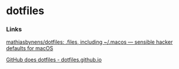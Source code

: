 # dotfiles

### Links

[mathiasbynens/dotfiles: .files, including ~/.macos — sensible hacker defaults for macOS](https://github.com/mathiasbynens/dotfiles)

[GitHub does dotfiles - dotfiles.github.io](http://dotfiles.github.io/)

